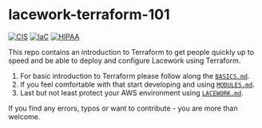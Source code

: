 # lacework-terraform-101

[![CIS](https://app.soluble.cloud/api/v1/public/badges/d47d9c7d-5129-4146-bc17-ac9de08190c8.svg?orgId=816910851876)](https://app.soluble.cloud/repos/details/github.com/dubbracer/lacework-terraform-101?orgId=816910851876)  [![IaC](https://app.soluble.cloud/api/v1/public/badges/0398a4ae-625c-4b7d-9866-40c97d605633.svg?orgId=816910851876)](https://app.soluble.cloud/repos/details/github.com/dubbracer/lacework-terraform-101?orgId=816910851876)  [![HIPAA](https://app.soluble.cloud/api/v1/public/badges/ad49004b-6250-4c74-baba-fb2b1dd8b14b.svg?orgId=816910851876)](https://app.soluble.cloud/repos/details/github.com/dubbracer/lacework-terraform-101?orgId=816910851876)  

This repo contains an introduction to Terraform to get people quickly up to speed and be able to deploy and configure Lacework using Terraform.

1. For basic introduction to Terraform please follow along the [`BASICS.md`](https://github.com/timarenz/lacework-terraform-101/blob/main/BASICS.md).
2. If you feel comfortable with that start developing and using [`MODULES.md`](https://github.com/timarenz/lacework-terraform-101/blob/main/MODULES.md).
3. Last but not least protect your AWS environment using [`LACEWORK.md`](https://github.com/timarenz/lacework-terraform-101/blob/main/LACEWORK.md).

If you find any errors, typos or want to contribute - you are more than welcome.
